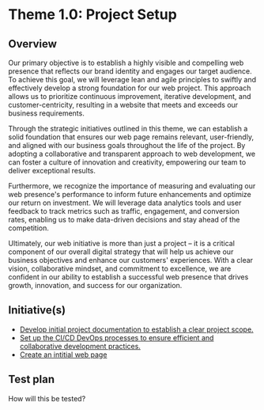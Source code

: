 # Theme 1.0: Project Setup
## Overview
Our primary objective is to establish a highly visible and compelling web presence that reflects our brand identity and engages our target audience. To achieve this goal, we will leverage lean and agile principles to swiftly and effectively develop a strong foundation for our web project. This approach allows us to prioritize continuous improvement, iterative development, and customer-centricity, resulting in a website that meets and exceeds our business requirements.

Through the strategic initiatives outlined in this theme, we can establish a solid foundation that ensures our web page remains relevant, user-friendly, and aligned with our business goals throughout the life of the project. By adopting a collaborative and transparent approach to web development, we can foster a culture of innovation and creativity, empowering our team to deliver exceptional results.

Furthermore, we recognize the importance of measuring and evaluating our web presence's performance to inform future enhancements and optimize our return on investment. We will leverage data analytics tools and user feedback to track metrics such as traffic, engagement, and conversion rates, enabling us to make data-driven decisions and stay ahead of the competition.

Ultimately, our web initiative is more than just a project – it is a critical component of our overall digital strategy that will help us achieve our business objectives and enhance our customers' experiences. With a clear vision, collaborative mindset, and commitment to excellence, we are confident in our ability to establish a successful web presence that drives growth, innovation, and success for our organization.
## Initiative(s)

* [Develop initial project documentation to establish a clear project scope.](https://github.com/steveechan/mywebclass-agile-docs/blob/main/documentation/templates/theme/initiatives/initiative_template4.md)
* [Set up the CI/CD DevOps processes to ensure efficient and collaborative development practices.](https://github.com/steveechan/mywebclass-agile-docs/blob/main/documentation/templates/theme/initiatives/initiative_template5.md)
* [Create an intitial web page](initiatives/initiative_webpage_template.md)

## Test plan
How will this be tested?
